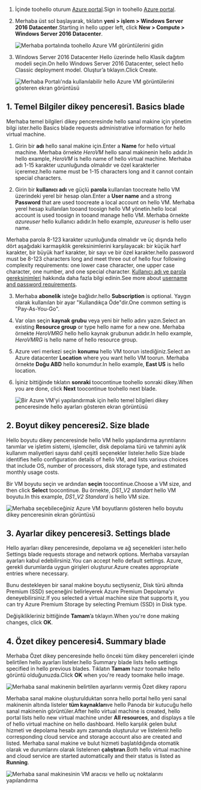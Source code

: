 1. <span data-ttu-id="0a378-101">İçinde toohello oturum [Azure portal](https://portal.azure.com).</span><span class="sxs-lookup"><span data-stu-id="0a378-101">Sign in toohello [Azure portal](https://portal.azure.com).</span></span>

2. <span data-ttu-id="0a378-102">Merhaba üst sol başlayarak, tıklatın **yeni > işlem > Windows Server 2016 Datacenter**.</span><span class="sxs-lookup"><span data-stu-id="0a378-102">Starting in hello upper left, click **New > Compute > Windows Server 2016 Datacenter**.</span></span>

    ![Merhaba portalında toohello Azure VM görüntülerini gidin](./media/virtual-machines-common-portal-create-fqdn/marketplace-new.png)

3. <span data-ttu-id="0a378-104">Windows Server 2016 Datacenter Hello üzerinde hello Klasik dağıtım modeli seçin.</span><span class="sxs-lookup"><span data-stu-id="0a378-104">On hello Windows Server 2016 Datacenter, select hello Classic deployment model.</span></span> <span data-ttu-id="0a378-105">Oluştur’a tıklayın.</span><span class="sxs-lookup"><span data-stu-id="0a378-105">Click Create.</span></span>

    ![Merhaba Portalı'nda kullanılabilir hello Azure VM görüntülerini gösteren ekran görüntüsü](./media/virtual-machines-common-portal-create-fqdn/deployment-classic-model.png)

## <a name="1-basics-blade"></a><span data-ttu-id="0a378-107">1. Temel Bilgiler dikey penceresi</span><span class="sxs-lookup"><span data-stu-id="0a378-107">1. Basics blade</span></span>

<span data-ttu-id="0a378-108">Merhaba temel bilgileri dikey penceresinde hello sanal makine için yönetim bilgi ister.</span><span class="sxs-lookup"><span data-stu-id="0a378-108">hello Basics blade requests administrative information for hello virtual machine.</span></span>

1. <span data-ttu-id="0a378-109">Girin bir **adı** hello sanal makine için.</span><span class="sxs-lookup"><span data-stu-id="0a378-109">Enter a **Name** for hello virtual machine.</span></span> <span data-ttu-id="0a378-110">Merhaba örnekte _HeroVM_ hello sanal makinenin hello adıdır.</span><span class="sxs-lookup"><span data-stu-id="0a378-110">In hello example, _HeroVM_ is hello name of hello virtual machine.</span></span> <span data-ttu-id="0a378-111">Merhaba adı 1-15 karakter uzunluğunda olmalıdır ve özel karakterler içeremez.</span><span class="sxs-lookup"><span data-stu-id="0a378-111">hello name must be 1-15 characters long and it cannot contain special characters.</span></span>

2. <span data-ttu-id="0a378-112">Girin bir **kullanıcı adı** ve güçlü **parola** kullanılan toocreate hello VM üzerindeki yerel bir hesap olan.</span><span class="sxs-lookup"><span data-stu-id="0a378-112">Enter a **User name** and a strong **Password** that are used toocreate a local account on hello VM.</span></span> <span data-ttu-id="0a378-113">Merhaba yerel hesap kullanılan tooand toosign hello VM yönetin.</span><span class="sxs-lookup"><span data-stu-id="0a378-113">hello local account is used toosign in tooand manage hello VM.</span></span> <span data-ttu-id="0a378-114">Merhaba örnekte _azureuser_ hello kullanıcı adıdır.</span><span class="sxs-lookup"><span data-stu-id="0a378-114">In hello example, _azureuser_ is hello user name.</span></span>

 <span data-ttu-id="0a378-115">Merhaba parola 8-123 karakter uzunluğunda olmalıdır ve üç dışında hello dört aşağıdaki karmaşıklık gereksinimlerini karşılayacak: bir küçük harf karakter, bir büyük harf karakter, bir sayı ve bir özel karakter.</span><span class="sxs-lookup"><span data-stu-id="0a378-115">hello password must be 8-123 characters long and meet three out of hello four following complexity requirements: one lower case character, one upper case character, one number, and one special character.</span></span> <span data-ttu-id="0a378-116">[Kullanıcı adı ve parola gereksinimleri](../articles/virtual-machines/windows/faq.md) hakkında daha fazla bilgi edinin.</span><span class="sxs-lookup"><span data-stu-id="0a378-116">See more about [username and password requirements](../articles/virtual-machines/windows/faq.md).</span></span>

3. <span data-ttu-id="0a378-117">Merhaba **abonelik** isteğe bağlıdır.</span><span class="sxs-lookup"><span data-stu-id="0a378-117">hello **Subscription** is optional.</span></span> <span data-ttu-id="0a378-118">Yaygın olarak kullanılan bir ayar "Kullandıkça Öde"dir.</span><span class="sxs-lookup"><span data-stu-id="0a378-118">One common setting is "Pay-As-You-Go".</span></span>

4. <span data-ttu-id="0a378-119">Var olan seçin **kaynak grubu** veya yeni bir hello adını yazın.</span><span class="sxs-lookup"><span data-stu-id="0a378-119">Select an existing **Resource group** or type hello name for a new one.</span></span> <span data-ttu-id="0a378-120">Merhaba örnekte _HeroVMRG_ hello hello kaynak grubunun adıdır.</span><span class="sxs-lookup"><span data-stu-id="0a378-120">In hello example, _HeroVMRG_ is hello name of hello resource group.</span></span>

5. <span data-ttu-id="0a378-121">Azure veri merkezi seçin **konumu** hello VM toorun istediğiniz.</span><span class="sxs-lookup"><span data-stu-id="0a378-121">Select an Azure datacenter **Location** where you want hello VM toorun.</span></span> <span data-ttu-id="0a378-122">Merhaba örnekte **Doğu ABD** hello konumdur.</span><span class="sxs-lookup"><span data-stu-id="0a378-122">In hello example, **East US** is hello location.</span></span>

6. <span data-ttu-id="0a378-123">İşiniz bittiğinde tıklatın **sonraki** toocontinue toohello sonraki dikey.</span><span class="sxs-lookup"><span data-stu-id="0a378-123">When you are done, click **Next** toocontinue toohello next blade.</span></span>

    ![Bir Azure VM'yi yapılandırmak için hello temel bilgileri dikey penceresinde hello ayarları gösteren ekran görüntüsü](./media/virtual-machines-common-portal-create-fqdn/basics-blade-classic.png)

## <a name="2-size-blade"></a><span data-ttu-id="0a378-125">2. Boyut dikey penceresi</span><span class="sxs-lookup"><span data-stu-id="0a378-125">2. Size blade</span></span>

<span data-ttu-id="0a378-126">Hello boyutu dikey penceresinde hello VM hello yapılandırma ayrıntılarını tanımlar ve işletim sistemi, işlemciler, disk depolama türü ve tahmini aylık kullanım maliyetleri sayısı dahil çeşitli seçenekler listeler.</span><span class="sxs-lookup"><span data-stu-id="0a378-126">hello Size blade identifies hello configuration details of hello VM, and lists various choices that include OS, number of processors, disk storage type, and estimated monthly usage costs.</span></span>  

<span data-ttu-id="0a378-127">Bir VM boyutu seçin ve ardından **seçin** toocontinue.</span><span class="sxs-lookup"><span data-stu-id="0a378-127">Choose a VM size, and then click **Select** toocontinue.</span></span> <span data-ttu-id="0a378-128">Bu örnekte, _DS1_\__V2 standart_ hello VM boyutu.</span><span class="sxs-lookup"><span data-stu-id="0a378-128">In this example, _DS1_\__V2 Standard_ is hello VM size.</span></span>

  ![Merhaba seçebileceğiniz Azure VM boyutlarını gösteren hello boyutu dikey penceresinin ekran görüntüsü](./media/virtual-machines-common-portal-create-fqdn/vm-size-classic.png)


## <a name="3-settings-blade"></a><span data-ttu-id="0a378-130">3. Ayarlar dikey penceresi</span><span class="sxs-lookup"><span data-stu-id="0a378-130">3. Settings blade</span></span>

<span data-ttu-id="0a378-131">Hello ayarları dikey penceresinde, depolama ve ağ seçenekleri ister.</span><span class="sxs-lookup"><span data-stu-id="0a378-131">hello Settings blade requests storage and network options.</span></span> <span data-ttu-id="0a378-132">Merhaba varsayılan ayarları kabul edebilirsiniz.</span><span class="sxs-lookup"><span data-stu-id="0a378-132">You can accept hello default settings.</span></span> <span data-ttu-id="0a378-133">Azure, gerekli durumlarda uygun girişleri oluşturur.</span><span class="sxs-lookup"><span data-stu-id="0a378-133">Azure creates appropriate entries where necessary.</span></span>

<span data-ttu-id="0a378-134">Bunu destekleyen bir sanal makine boyutu seçtiyseniz, Disk türü altında Premium (SSD) seçeneğini belirleyerek Azure Premium Depolama’yı deneyebilirsiniz.</span><span class="sxs-lookup"><span data-stu-id="0a378-134">If you selected a virtual machine size that supports it, you can try Azure Premium Storage by selecting Premium (SSD) in Disk type.</span></span>

<span data-ttu-id="0a378-135">Değişiklikleriniz bittiğinde **Tamam**’a tıklayın.</span><span class="sxs-lookup"><span data-stu-id="0a378-135">When you're done making changes, click **OK**.</span></span>

## <a name="4-summary-blade"></a><span data-ttu-id="0a378-136">4. Özet dikey penceresi</span><span class="sxs-lookup"><span data-stu-id="0a378-136">4. Summary blade</span></span>

<span data-ttu-id="0a378-137">Merhaba Özet dikey penceresinde hello önceki tüm dikey pencereleri içinde belirtilen hello ayarları listeler.</span><span class="sxs-lookup"><span data-stu-id="0a378-137">hello Summary blade lists hello settings specified in hello previous blades.</span></span> <span data-ttu-id="0a378-138">Tıklatın **Tamam** hazır toomake hello görüntü olduğunuzda.</span><span class="sxs-lookup"><span data-stu-id="0a378-138">Click **OK** when you're ready toomake hello image.</span></span>

 ![Merhaba sanal makinenin belirtilen ayarlarını vermiş Özet dikey raporu](./media/virtual-machines-common-portal-create-fqdn/summary-blade-classic.png)

<span data-ttu-id="0a378-140">Merhaba sanal makine oluşturulduktan sonra hello portal hello yeni sanal makinenin altında listeler **tüm kaynakları**ve hello Panoda bir kutucuğu hello sanal makinenin görüntüler.</span><span class="sxs-lookup"><span data-stu-id="0a378-140">After hello virtual machine is created, hello portal lists hello new virtual machine under **All resources**, and displays a tile of hello virtual machine on hello dashboard.</span></span> <span data-ttu-id="0a378-141">Hello karşılık gelen bulut hizmeti ve depolama hesabı aynı zamanda oluşturulur ve listelenir.</span><span class="sxs-lookup"><span data-stu-id="0a378-141">hello corresponding cloud service and storage account also are created and listed.</span></span> <span data-ttu-id="0a378-142">Merhaba sanal makine ve bulut hizmeti başlatıldığında otomatik olarak ve durumlarını olarak listelenen **çalıştıran**.</span><span class="sxs-lookup"><span data-stu-id="0a378-142">Both hello virtual machine and cloud service are started automatically and their status is listed as **Running**.</span></span>

 ![Merhaba sanal makinesinin VM aracısı ve hello uç noktalarını yapılandırma](./media/virtual-machines-common-portal-create-fqdn/portal-with-new-vm.png)
